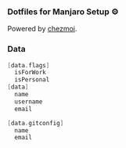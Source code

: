 ### Dotfiles for Manjaro Setup :gear:

Powered by [chezmoi](https://github.com/twpayne/chezmoi).

### Data
```go
[data.flags]
  isForWork
  isPersonal
[data]
  name
  username
  email

[data.gitconfig]
  name
  email
```
